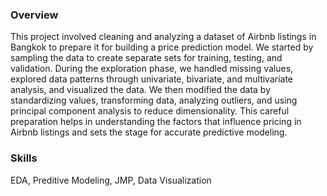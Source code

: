 ### Overview
This project involved cleaning and analyzing a dataset of Airbnb listings in Bangkok to prepare it for building a price prediction model. We started by sampling the data to create separate sets for training, testing, and validation. During the exploration phase, we handled missing values, explored data patterns through univariate, bivariate, and multivariate analysis, and visualized the data. We then modified the data by standardizing values, transforming data, analyzing outliers, and using principal component analysis to reduce dimensionality. This careful preparation helps in understanding the factors that influence pricing in Airbnb listings and sets the stage for accurate predictive modeling.

### Skills
EDA, Preditive Modeling, JMP, Data Visualization
